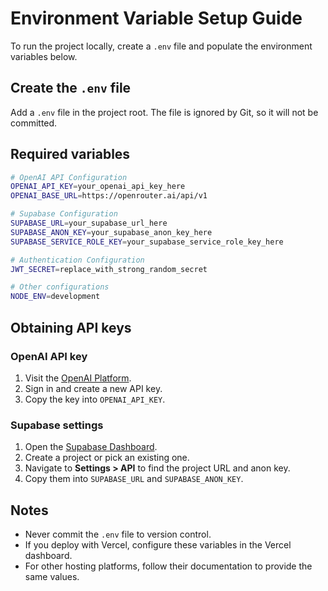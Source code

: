 # Environment Variable Setup Guide

To run the project locally, create a `.env` file and populate the environment variables below.

## Create the `.env` file

Add a `.env` file in the project root. The file is ignored by Git, so it will not be committed.

## Required variables

```bash
# OpenAI API Configuration
OPENAI_API_KEY=your_openai_api_key_here
OPENAI_BASE_URL=https://openrouter.ai/api/v1

# Supabase Configuration
SUPABASE_URL=your_supabase_url_here
SUPABASE_ANON_KEY=your_supabase_anon_key_here
SUPABASE_SERVICE_ROLE_KEY=your_supabase_service_role_key_here

# Authentication Configuration
JWT_SECRET=replace_with_strong_random_secret

# Other configurations
NODE_ENV=development
```

## Obtaining API keys

### OpenAI API key
1. Visit the [OpenAI Platform](https://platform.openai.com/api-keys).
2. Sign in and create a new API key.
3. Copy the key into `OPENAI_API_KEY`.

### Supabase settings
1. Open the [Supabase Dashboard](https://app.supabase.com).
2. Create a project or pick an existing one.
3. Navigate to **Settings > API** to find the project URL and anon key.
4. Copy them into `SUPABASE_URL` and `SUPABASE_ANON_KEY`.

## Notes

- Never commit the `.env` file to version control.
- If you deploy with Vercel, configure these variables in the Vercel dashboard.
- For other hosting platforms, follow their documentation to provide the same values.
